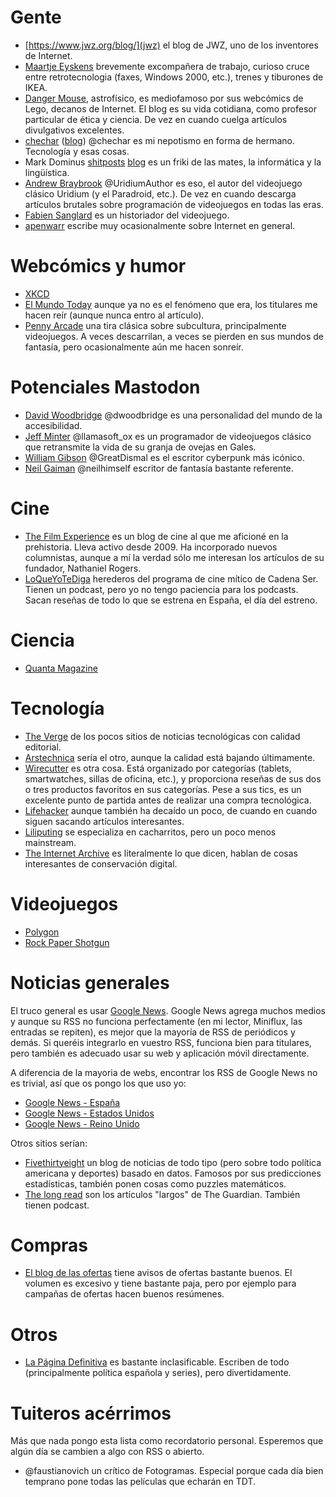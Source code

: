 # Gente

* [https://www.jwz.org/blog/](jwz) el blog de JWZ, uno de los inventores de Internet.
* [Maartje Eyskens](https://blahaj.social/@maartje.rss) brevemente excompañera de trabajo, curioso cruce entre retrotecnologia (faxes, Windows 2000, etc.), trenes y tiburones de IKEA.
* [Danger Mouse](https://www.dangermouse.net/), astrofísico, es mediofamoso por sus webcómics de Lego, decanos de Internet.
  El blog es su vida cotidiana, como profesor particular de ética y ciencia.
  De vez en cuando cuelga artículos divulgativos excelentes.
* [chechar](https://mastodon.xyz/@chechar) ([blog](https://obm.corcoles.net/)) @chechar es mi nepotismo en forma de hermano.
  Tecnología y esas cosas.
* Mark Dominus [shitposts](https://shitpost.plover.com) [blog](https://blog.plover.com/) es un friki de las mates, la informática y la lingüística.
* [Andrew Braybrook](http://uridiumauthor.blogspot.com/) @UridiumAuthor es eso, el autor del videojuego clásico Uridium (y el Paradroid, etc.).
  De vez en cuando descarga artículos brutales sobre programación de videojuegos en todas las eras.
* [Fabien Sanglard](https://fabiensanglard.net/) es un historiador del videojuego.
* [apenwarr](https://apenwarr.ca/log/) escribe muy ocasionalmente sobre Internet en general.

# Webcómics y humor

* [XKCD](https://xkcd.com/)
* [El Mundo Today](https://www.elmundotoday.com) aunque ya no es el fenómeno que era, los titulares me hacen reír (aunque nunca entro al artículo).
* [Penny Arcade](https://www.penny-arcade.com/comic/) una tira clásica sobre subcultura, principalmente videojuegos.
  A veces descarrilan, a veces se pierden en sus mundos de fantasía, pero ocasionalmente aún me hacen sonreír.

# Potenciales Mastodon

* [David Woodbridge](https://mastodon.au/@Woody) @dwoodbridge es una personalidad del mundo de la accesibilidad.
* [Jeff Minter](https://toot.wales/@llamasoft_ox) @llamasoft_ox es un programador de videojuegos clásico que retransmite la vida de su granja de ovejas en Gales.
* [William Gibson](https://mastodon.social/@GreatDismal) @GreatDismal es el escritor cyberpunk más icónico.
* [Neil Gaiman](https://mastodon.social/@neilhimself) @neilhimself escritor de fantasía bastante referente.

# Cine

* [The Film Experience](http://thefilmexperience.net/blog/) es un blog de cine al que me aficioné en la prehistoria.
  Lleva activo desde 2009.
  Ha incorporado nuevos columnistas, aunque a mí la verdad sólo me interesan los artículos de su fundador, Nathaniel Rogers.
* [LoQueYoTeDiga](https://www.elcinedeloqueyotediga.net/) herederos del programa de cine mítico de Cadena Ser.
  Tienen un podcast, pero yo no tengo paciencia para los podcasts.
  Sacan reseñas de todo lo que se estrena en España, el día del estreno.

# Ciencia

* [Quanta Magazine](https://www.quantamagazine.org)

# Tecnología

* [The Verge](https://www.theverge.com/) de los pocos sitios de noticias tecnológicas con calidad editorial.
* [Arstechnica](https://arstechnica.com) sería el otro, aunque la calidad está bajando últimamente.
* [Wirecutter](https://thewirecutter.com) es otra cosa.
  Está organizado por categorías (tablets, smartwatches, sillas de oficina, etc.), y proporciona reseñas de sus dos o tres productos favoritos en sus categorías.
  Pese a sus tics, es un excelente punto de partida antes de realizar una compra tecnológica.
* [Lifehacker](https://lifehacker.com) aunque también ha decaído un poco, de cuando en cuando siguen sacando artículos interesantes.
* [Liliputing](https://liliputing.com) se especializa en cacharritos, pero un poco menos mainstream.
* [The Internet Archive](https://blog.archive.org/) es literalmente lo que dicen, hablan de cosas interesantes de conservación digital.

# Videojuegos

* [Polygon](https://www.polygon.com/)
* [Rock Paper Shotgun](https://www.rockpapershotgun.com)

# Noticias generales

El truco general es usar [Google News](https://news.google.com/).
Google News agrega muchos medios y aunque su RSS no funciona perfectamente (en mi lector, Miniflux, las entradas se repiten), es mejor que la mayoría de RSS de periódicos y demás.
Si queréis integrarlo en vuestro RSS, funciona bien para titulares, pero también es adecuado usar su web y aplicación móvil directamente.

A diferencia de la mayoria de webs, encontrar los RSS de Google News no es trivial, así que os pongo los que uso yo:

* [Google News - España](https://news.google.com/rss?hl=es&gl=ES&ceid=ES%3Aes&oc=11)
* [Google News - Estados Unidos](https://news.google.com/rss?hl=en-US&gl=US&ceid=US%3Aen&oc=11)
* [Google News - Reino Unido](https://news.google.com/rss?hl=en-GB&gl=GB&ceid=GB%3Aen&oc=11)

Otros sitios serían:

* [Fivethirtyeight](https://fivethirtyeight.com) un blog de noticias de todo tipo (pero sobre todo política americana y deportes) basado en datos.
  Famosos por sus predicciones estadísticas, también ponen cosas como puzzles matemáticos.
* [The long read](https://www.theguardian.com/news/series/the-long-read) son los artículos "largos" de The Guardian.
  También tienen podcast.

# Compras

* [El blog de las ofertas](https://www.ofertitas.es) tiene avisos de ofertas bastante buenos.
  El volumen es excesivo y tiene bastante paja, pero por ejemplo para campañas de ofertas hacen buenos resúmenes.

# Otros

* [La Página Definitiva](https://www.lapaginadefinitiva.com/) es bastante inclasificable.
  Escriben de todo (principalmente política española y series), pero divertidamente.

# Tuiteros acérrimos

Más que nada pongo esta lista como recordatorio personal.
Esperemos que algún día se cambien a algo con RSS o abierto.

* @faustianovich un crítico de Fotogramas. Especial porque cada día bien temprano pone todas las películas que echarán en TDT.

